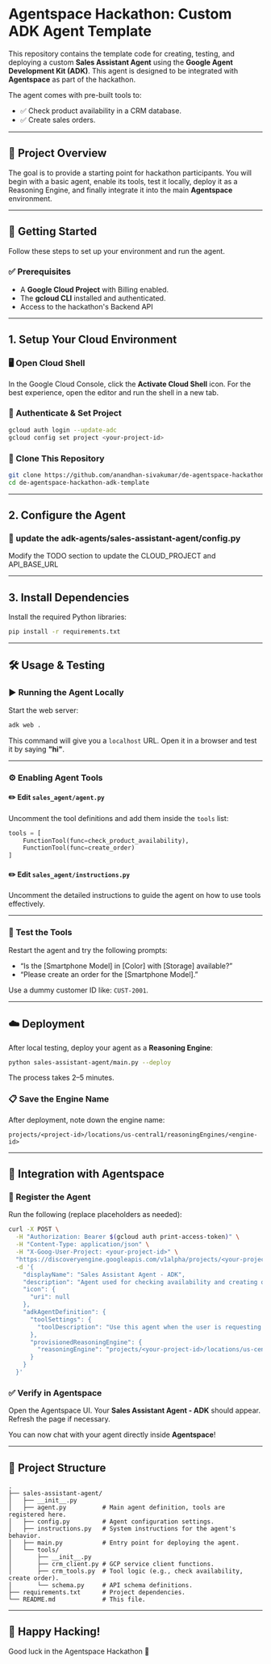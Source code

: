
# Agentspace Hackathon: Custom ADK Agent Template

This repository contains the template code for creating, testing, and deploying a custom **Sales Assistant Agent** using the **Google Agent Development Kit (ADK)**. This agent is designed to be integrated with **Agentspace** as part of the hackathon.

The agent comes with pre-built tools to:
- ✅ Check product availability in a CRM database.
- ✅ Create sales orders.

---

## 🧠 Project Overview

The goal is to provide a starting point for hackathon participants. You will begin with a basic agent, enable its tools, test it locally, deploy it as a Reasoning Engine, and finally integrate it into the main **Agentspace** environment.

---

## 🚀 Getting Started

Follow these steps to set up your environment and run the agent.

### ✅ Prerequisites

- A **Google Cloud Project** with Billing enabled.
- The **gcloud CLI** installed and authenticated.
- Access to the hackathon's Backend API

---

## 1. Setup Your Cloud Environment

### 🖥️ Open Cloud Shell

In the Google Cloud Console, click the **Activate Cloud Shell** icon. For the best experience, open the editor and run the shell in a new tab.

### 🔐 Authenticate & Set Project

```bash
gcloud auth login --update-adc
gcloud config set project <your-project-id>
```

### 🧬 Clone This Repository

```bash
git clone https://github.com/anandhan-sivakumar/de-agentspace-hackathon-adk-template.git
cd de-agentspace-hackathon-adk-template
```

---

## 2. Configure the Agent

### 📄 update the adk-agents/sales-assistant-agent/config.py

Modify the TODO section to update the CLOUD_PROJECT and API_BASE_URL

---

## 3. Install Dependencies

Install the required Python libraries:

```bash
pip install -r requirements.txt
```

---

## 🛠️ Usage & Testing

### ▶️ Running the Agent Locally

Start the web server:

```bash
adk web .
```

This command will give you a `localhost` URL. Open it in a browser and test it by saying **"hi"**.

---

### ⚙️ Enabling Agent Tools

#### ✏️ Edit `sales_agent/agent.py`

Uncomment the tool definitions and add them inside the `tools` list:

```python
tools = [
    FunctionTool(func=check_product_availability),
    FunctionTool(func=create_order)
]
```

#### ✏️ Edit `sales_agent/instructions.py`

Uncomment the detailed instructions to guide the agent on how to use tools effectively.

---

### 🧪 Test the Tools

Restart the agent and try the following prompts:

- “Is the [Smartphone Model] in [Color] with [Storage] available?”
- “Please create an order for the [Smartphone Model].”

Use a dummy customer ID like: `CUST-2001`.

---

## ☁️ Deployment

After local testing, deploy your agent as a **Reasoning Engine**:

```bash
python sales-assistant-agent/main.py --deploy
```

The process takes 2–5 minutes.

### 📋 Save the Engine Name

After deployment, note down the engine name:

```
projects/<project-id>/locations/us-central1/reasoningEngines/<engine-id>
```

---

## 🔗 Integration with Agentspace

### 🧩 Register the Agent

Run the following (replace placeholders as needed):

```bash
curl -X POST \
  -H "Authorization: Bearer $(gcloud auth print-access-token)" \
  -H "Content-Type: application/json" \
  -H "X-Goog-User-Project: <your-project-id>" \
  "https://discoveryengine.googleapis.com/v1alpha/projects/<your-project-id>/locations/global/collections/default_collection/engines/<your-agentspace-app-id>/assistants/default_assistant/agents" \
  -d '{
    "displayName": "Sales Assistant Agent - ADK",
    "description": "Agent used for checking availability and creating orders",
    "icon": {
      "uri": null
    },
    "adkAgentDefinition": {
      "toolSettings": {
        "toolDescription": "Use this agent when the user is requesting for creating an order or checking availability of a particular product"
      },
      "provisionedReasoningEngine": {
        "reasoningEngine": "projects/<your-project-id>/locations/us-central1/reasoningEngines/<your-engine-id>"
      }
    }
  }'
```

### ✅ Verify in Agentspace

Open the Agentspace UI. Your **Sales Assistant Agent - ADK** should appear. Refresh the page if necessary.

You can now chat with your agent directly inside **Agentspace**!

---

## 📂 Project Structure

```plaintext
.
├── sales-assistant-agent/
│   ├── __init__.py
│   ├── agent.py          # Main agent definition, tools are registered here.
│   ├── config.py         # Agent configuration settings.
│   ├── instructions.py   # System instructions for the agent's behavior.
│   ├── main.py           # Entry point for deploying the agent.
│   └── tools/
│       ├── __init__.py
│       ├── crm_client.py # GCP service client functions.
│       ├── crm_tools.py  # Tool logic (e.g., check availability, create order).
│       └── schema.py     # API schema definitions.
├── requirements.txt      # Project dependencies.
└── README.md             # This file.
```

---

## 🙌 Happy Hacking!
Good luck in the Agentspace Hackathon 🎉
